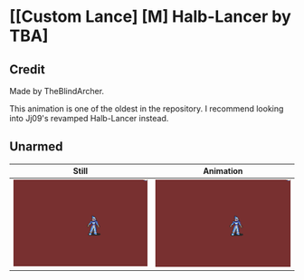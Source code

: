 # [\[Custom Lance\] \[M\] Halb-Lancer by TBA]

## Credit

Made by TheBlindArcher.

This animation is one of the oldest in the repository. I recommend looking into Jj09's revamped Halb-Lancer instead.
	
## Unarmed

| Still | Animation |
| :---: | :-------: |
| ![Unarmed still](./Unarmed_000.png) | ![Unarmed animation](./Unarmed.gif) |
